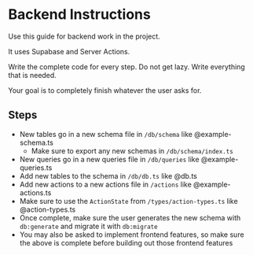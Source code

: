 # Backend Instructions

Use this guide for backend work in the project.

It uses Supabase and Server Actions.

Write the complete code for every step. Do not get lazy. Write everything that is needed.

Your goal is to completely finish whatever the user asks for.

## Steps

- New tables go in a new schema file in `/db/schema` like @example-schema.ts
  - Make sure to export any new schemas in `/db/schema/index.ts`
- New queries go in a new queries file in `/db/queries` like @example-queries.ts
- Add new tables to the schema in `/db/db.ts` like @db.ts
- Add new actions to a new actions file in `/actions` like @example-actions.ts
- Make sure to use the `ActionState` from `/types/action-types.ts` like @action-types.ts
- Once complete, make sure the user generates the new schema with `db:generate` and migrate it with `db:migrate`
- You may also be asked to implement frontend features, so make sure the above is complete before building out those frontend features
